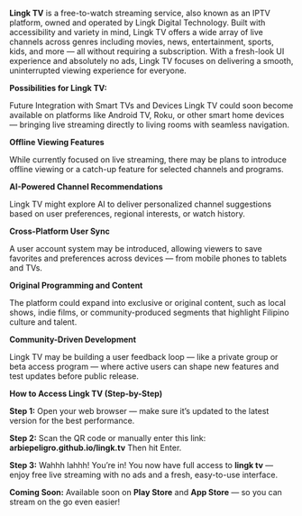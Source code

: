 **Lingk TV** is a free-to-watch streaming service, also known as an IPTV platform, owned and operated by Lingk Digital Technology. Built with accessibility and variety in mind, Lingk TV offers a wide array of live channels across genres including movies, news, entertainment, sports, kids, and more — all without requiring a subscription. With a fresh-look UI experience and absolutely no ads, Lingk TV focuses on delivering a smooth, uninterrupted viewing experience for everyone.

**Possibilities for Lingk TV:**

Future Integration with Smart TVs and Devices
Lingk TV could soon become available on platforms like Android TV, Roku, or other smart home devices — bringing live streaming directly to living rooms with seamless navigation.

**Offline Viewing Features**

While currently focused on live streaming, there may be plans to introduce offline viewing or a catch-up feature for selected channels and programs.

**AI-Powered Channel Recommendations**

Lingk TV might explore AI to deliver personalized channel suggestions based on user preferences, regional interests, or watch history.

**Cross-Platform User Sync**

A user account system may be introduced, allowing viewers to save favorites and preferences across devices — from mobile phones to tablets and TVs.

**Original Programming and Content**

The platform could expand into exclusive or original content, such as local shows, indie films, or community-produced segments that highlight Filipino culture and talent.

**Community-Driven Development**

Lingk TV may be building a user feedback loop — like a private group or beta access program — where active users can shape new features and test updates before public release.


**How to Access Lingk TV (Step-by-Step)**

**Step 1:**
Open your web browser — make sure it’s updated to the latest version for the best performance.

**Step 2:**
Scan the QR code or manually enter this link:
**arbiepeligro.github.io/lingk.tv**
Then hit Enter.

**Step 3:**
Wahhh lahhh! You’re in! You now have full access to **lingk tv** — enjoy free live streaming with no ads and a fresh, easy-to-use interface.

**Coming Soon:**
Available soon on **Play Store** and **App Store** — so you can stream on the go even easier!
